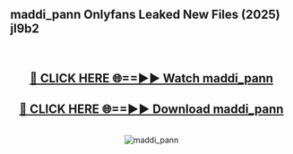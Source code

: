 <h2>maddi_pann Onlyfans Leaked New Files (2025) jl9b2</h2>
<br>
<div align="center">
<h2><a href="https://mediafiles.top/maddi_pann&ref=git" rel="nofollow">🔴 CLICK HERE 🌐==►► Watch maddi_pann</a></h2>
<h2><a href="https://mediafiles.top/maddi_pann&ref=git" rel="nofollow">🔴 CLICK HERE 🌐==►► Download maddi_pann</a></h2>
<br>
<a href="https://mediafiles.top/maddi_pann&ref=git" rel="nofollow" data-target="animated-image.originalLink"><img src="https://i.ibb.co.com/xMMVF88/686577567.gif" alt="maddi_pann" style="max-width: 100%; display: inline-block;" data-target="animated-image.originalImage"></a>
</div>
<br>
<br>